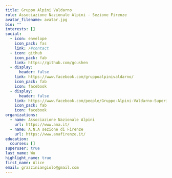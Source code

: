 ```yaml
---
title: Gruppo Alpini Valdarno
role: Associazione Nazionale Alpini - Sezione Firenze
avatar_filename: avatar.jpg
bio: ""
interests: []
social:
  - icon: envelope
    icon_pack: fas
    link: /#contact
  - icon: github
    icon_pack: fab
    link: https://github.com/gcushen
  - display:
      header: false
    link: https://www.facebook.com/gruppoalpinivaldarno/
    icon_pack: fab
    icon: facebook
  - display:
      header: false
    link: https://www.facebook.com/people/Gruppo-Alpini-Valdarno-Superiore-Valerio-Scarpellini/100070606462929/
    icon_pack: fab
    icon: facebook
organizations:
  - name: Associazione Nazionale Alpini
    url: https://www.ana.it/
  - name: A.N.A sezione di Firenze
    url: https://www.anafirenze.it/
education:
  courses: []
superuser: true
last_name: Wu
highlight_name: true
first_name: Alice
email: grazziniangiolo@gmail.com
---
```

